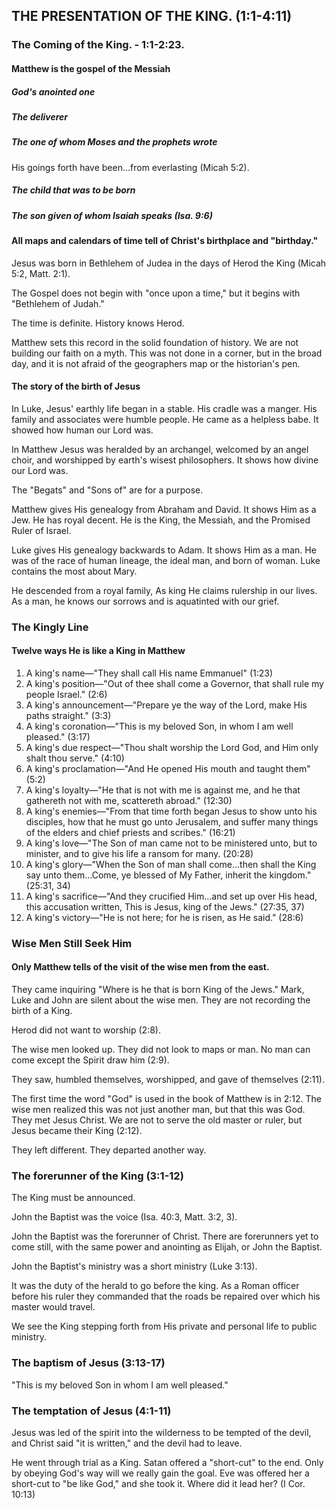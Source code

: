 ## THE PRESENTATION OF THE KING. (1:1-4:11)

### The Coming of the King. - 1:1-2:23.

#### Matthew is the gospel of the Messiah

##### God's anointed one

##### The deliverer

##### The one of whom Moses and the prophets wrote

His goings forth have been&hellip;from everlasting (Micah 5:2).

##### The child that was to be born

##### The son given of whom Isaiah speaks (Isa. 9:6)

#### All maps and calendars of time tell of Christ's birthplace and "birthday."

Jesus was born in Bethlehem of Judea in the days of Herod the King (Micah 5:2, Matt. 2:1).

The Gospel does not begin with "once upon a time," but it begins with "Bethlehem of Judah."

The time is definite. History knows Herod. 

Matthew sets this record in the solid foundation of history. We are not building our faith on a myth. This was not done in a corner, but in the broad day, and it is not afraid of the geographers map or the historian's pen.

#### The story of the birth of Jesus

In Luke, Jesus' earthly life began in a stable. His cradle was a manger. His family and associates were humble people. He came as a helpless babe. It showed how human our Lord was.

In Matthew Jesus was heralded by an archangel, welcomed by an angel choir, and worshipped by earth's wisest philosophers. It shows how divine our Lord was.

The "Begats" and "Sons of" are for a purpose.

Matthew gives His genealogy from Abraham and David. It shows Him as a Jew. He has royal decent. He is the King, the Messiah, and the Promised Ruler of Israel.

Luke gives His genealogy backwards to Adam. It shows Him as a man. He was of the race of human lineage, the ideal man, and born of woman. Luke contains the most about Mary.

He descended from a royal family, As king He claims rulership in our lives. As a man, he knows our sorrows and is aquatinted with our grief.

### The Kingly Line

#### Twelve ways He is like a King in Matthew

1. A king's name&mdash;"They shall call His name Emmanuel"
 (1:23)
2. A king's position&mdash;"Out of thee shall come a Governor, that shall rule my people Israel." (2:6)
3. A king's announcement&mdash;"Prepare ye the way of the Lord, make His paths straight." (3:3)
4. A king's coronation&mdash;"This is my beloved Son, in whom I am well pleased." (3:17)
5. A king's due respect&mdash;"Thou shalt worship the Lord God, and Him only shalt thou serve." (4:10)
6. A king's proclamation&mdash;"And He opened His mouth and taught them" (5:2)
7. A king's loyalty&mdash;"He that is not with me is against me, and he that gathereth not with me, scattereth abroad." (12:30)
8. A king's enemies&mdash;"From that time forth began Jesus to show unto his disciples, how that he must go unto Jerusalem, and suffer many things of the elders and chief priests and scribes." (16:21)
9. A king's love&mdash;"The Son of man came not to be ministered unto, but to minister, and to give his life a ransom for many. (20:28)
10. A king's glory&mdash;"When the Son of man shall come&hellip;then shall the King say unto them&hellip;Come, ye blessed of My Father, inherit the kingdom." (25:31, 34)
11. A king's sacrifice&mdash;"And they crucified Him&hellip;and set up over His head, this accusation written, This is Jesus, king of the Jews." (27:35, 37)
12. A king's victory&mdash;"He is not here; for he is risen, as He said." (28:6)

### Wise Men Still Seek Him

#### Only Matthew tells of the visit of the wise men from the east.

They came inquiring "Where is he that is born King of the Jews." Mark, Luke and John are silent about the wise men. They are not recording the birth of a King.

Herod did not want to worship (2:8).

The wise men looked up. They did not look to maps or man. No man can come except the Spirit draw him (2:9).

They saw, humbled themselves, worshipped, and gave of themselves (2:11).

The first time the word "God" is used in the book of Matthew is in 2:12. The wise men realized this was not just another man, but that this was God. They met Jesus Christ. We are not to serve the old master or ruler, but Jesus became their King (2:12).

They left different. They departed another way.

### The forerunner of the King (3:1-12)

The King must be announced.

John the Baptist was the voice (Isa. 40:3, Matt. 3:2, 3).

John the Baptist was the forerunner of Christ. There are forerunners yet to come still, with the same power and anointing as Elijah, or John the Baptist. 

John the Baptist's ministry was a short ministry (Luke 3:13).

It was the duty of the herald to go before the king. As a Roman officer before his ruler they commanded that the roads be repaired over which his master would travel.

We see the King stepping forth from His private and personal life to public ministry.

### The baptism of Jesus (3:13-17)

"This is my beloved Son in whom I am well pleased."

### The temptation of Jesus (4:1-11)

Jesus was led of the spirit into the wilderness to be tempted of the devil, and Christ said "it is written," and the devil had to leave.

He went through trial as a King. Satan offered a "short-cut" to the end. Only by obeying God's way will we really gain the goal. Eve was offered her a short-cut to "be like God," and she took it. Where did it lead her? (I Cor. 10:13)